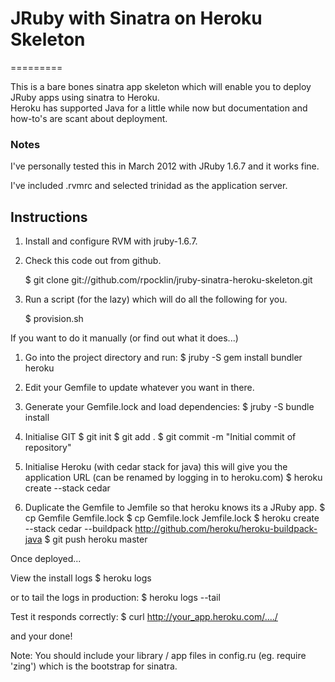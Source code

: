 # JRuby with Sinatra on Heroku Skeleton
=========

This is a bare bones sinatra app skeleton which will enable you to deploy
JRuby apps using sinatra to Heroku.  
Heroku has supported Java for a little while now but documentation and how-to's are scant about deployment.

### Notes
I've personally tested this in March 2012 with JRuby 1.6.7 and it works
fine.

I've included .rvmrc and selected trinidad as the application server.

## Instructions

1.  Install and configure RVM with jruby-1.6.7.
2.  Check this code out from github.

    $ git clone git://github.com/rpocklin/jruby-sinatra-heroku-skeleton.git

3.  Run a script (for the lazy) which will do all the following for you.

    $ provision.sh



If you want to do it manually (or find out what it does...)

1.  Go into the project directory and run:
    $ jruby -S gem install bundler heroku

2.  Edit your Gemfile to update whatever you want in there.

3.  Generate your Gemfile.lock and load dependencies:
    $ jruby -S bundle install

4.  Initialise GIT
    $ git init
    $ git add .
    $ git commit -m "Initial commit of repository"

5.  Initialise Heroku (with cedar stack for java) this will give you the application URL (can be renamed by logging in to heroku.com)
    $ heroku create --stack cedar

6.  Duplicate the Gemfile to Jemfile so that heroku knows its a JRuby app.
    $ cp Gemfile Gemfile.lock
    $ cp Gemfile.lock Jemfile.lock
    $ heroku create --stack cedar --buildpack http://github.com/heroku/heroku-buildpack-java
    $ git push heroku master

Once deployed...

View the install logs
    $ heroku logs

or to tail the logs in production:
    $ heroku logs --tail

Test it responds correctly:
    $ curl http://your_app.heroku.com/..../

and your done!

Note:  You should include your library / app files in config.ru (eg. require 'zing') which is the bootstrap for sinatra.
